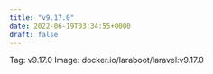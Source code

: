 ```yaml
---
title: "v9.17.0"
date: 2022-06-19T03:34:55+0000
draft: false
---
```


Tag: v9.17.0
Image: docker.io/laraboot/laravel:v9.17.0
